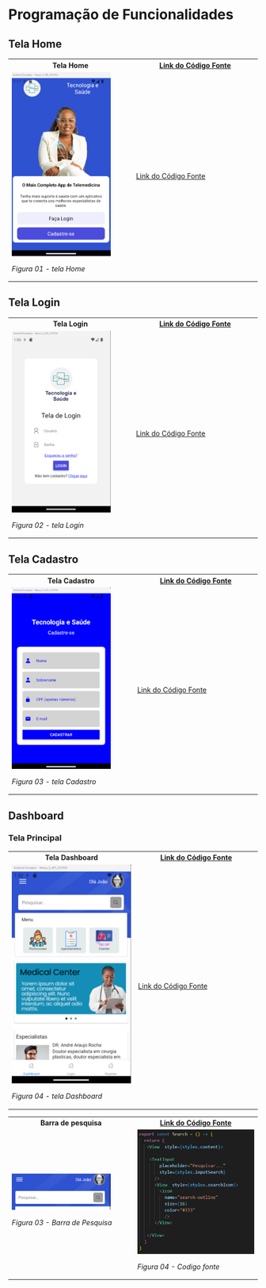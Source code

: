 # Programação de Funcionalidades

## Tela Home

<table>
    <tr>
       <th>Tela Home</th>
       <th><a href="https://github.com/ICEI-PUC-Minas-PMV-ADS/pmv-ads-2023-2-e3-proj-mov-t6-medconnect/blob/main/src/medconnect-expo/src/screens/Home/HomeScreen.tsx">Link do Código Fonte</a></th>       
    </tr>
    <tr>
    <td width="300" >
        <img width="200"  src="./img/programacao/Home.png">

_Figura 01 - tela Home_

</td>
<td width="300" >
<a href="https://github.com/ICEI-PUC-Minas-PMV-ADS/pmv-ads-2023-2-e3-proj-mov-t6-medconnect/blob/main/src/medconnect-expo/src/screens/Home/HomeScreen.tsx">Link do Código Fonte</a>
</td>
</tr>

</table>

## Tela Login

<table>
    <tr>
       <th>Tela Login</th>
       <th><a href="https://github.com/ICEI-PUC-Minas-PMV-ADS/pmv-ads-2023-2-e3-proj-mov-t6-medconnect/blob/main/src/medconnect-expo/src/screens/Login/Login.tsx">Link do Código Fonte</a></th>       
    </tr>
    <tr>
    <td width="300" >
        <img width="200"  src="./img/programacao/login.png">

_Figura 02 - tela Login_

</td>
<td width="300" >
<a href="https://github.com/ICEI-PUC-Minas-PMV-ADS/pmv-ads-2023-2-e3-proj-mov-t6-medconnect/blob/main/src/medconnect-expo/src/screens/Login/Login.tsx">Link do Código Fonte</a>
</td>
</tr>

</table>

## Tela Cadastro

<table>
    <tr>
       <th>Tela Cadastro</th>
       <th><a href="https://github.com/ICEI-PUC-Minas-PMV-ADS/pmv-ads-2023-2-e3-proj-mov-t6-medconnect/blob/main/src/medconnect-expo/src/screens/Register/Register.jsx">Link do Código Fonte</a></th>       
    </tr>
    <tr>
    <td width="300" >
        <img width="200"  src="./img/programacao/Cadastro.png">

_Figura 03 - tela Cadastro_

</td>
<td width="300" >
<a href="https://github.com/ICEI-PUC-Minas-PMV-ADS/pmv-ads-2023-2-e3-proj-mov-t6-medconnect/blob/main/src/medconnect-expo/src/screens/Register/Register.jsx">Link do Código Fonte</a>
</td>
</tr>

</table>

## Dashboard

### Tela Principal

<table>
    <tr>
       <th>Tela Dashboard</th>
       <th><a href="https://github.com/ICEI-PUC-Minas-PMV-ADS/pmv-ads-2023-2-e3-proj-mov-t6-medconnect/blob/main/src/medconnect-expo/src/screens/Dashboard/Dashboard.tsx">Link do Código Fonte</a></th>       
    </tr>
    <tr>
    <td width="300" >
       <img width="300" height="100%"  src="./img/programacao/dashboardFonte.png">

_Figura 04 - tela Dashboard_

</td>
<td width="300" >
<a href="https://github.com/ICEI-PUC-Minas-PMV-ADS/pmv-ads-2023-2-e3-proj-mov-t6-medconnect/blob/main/src/medconnect-expo/src/screens/Dashboard/Dashboard.tsx">Link do Código Fonte</a></th>

</td>
</tr>

</table>

<table>
    <tr>
       <th>Barra de pesquisa</th>
       <th><a href="https://github.com/pauloosilas/pmv-ads-2023-2-e3-proj-mov-t6-medconnect/blob/main/src/medconnectapp/src/components/Search/Search.tsx">Link do Código Fonte</a></span></th>       
    </tr>
    <tr>
    <td width="300" >
        <img width="200"  src="./img/Prototipo/barrapesquisa.png">

_Figura 03 - Barra de Pesquisa_

</td>
<td width="300" >
<img width="300" height="100%"  src="./img/programacao/Pesquisa.png">

_Figura 04 - Codigo fonte_

</td>
</tr>

</table>
